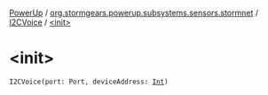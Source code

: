 [PowerUp](../../index.md) / [org.stormgears.powerup.subsystems.sensors.stormnet](../index.md) / [I2CVoice](index.md) / [&lt;init&gt;](./-init-.md)

# &lt;init&gt;

`I2CVoice(port: Port, deviceAddress: `[`Int`](https://kotlinlang.org/api/latest/jvm/stdlib/kotlin/-int/index.html)`)`